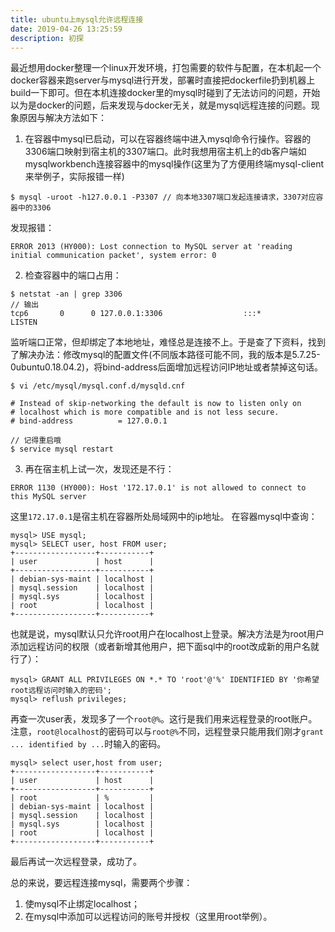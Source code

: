 ```yaml
---
title: ubuntu上mysql允许远程连接
date: 2019-04-26 13:25:59
description: 初探
---
```


最近想用docker整理一个linux开发环境，打包需要的软件与配置，在本机起一个docker容器来跑server与mysql进行开发，部署时直接把dockerfile扔到机器上build一下即可。但在本机连接docker里的mysql时碰到了无法访问的问题，开始以为是docker的问题，后来发现与docker无关，就是mysql远程连接的问题。现象原因与解决方法如下：

1. 在容器中mysql已启动，可以在容器终端中进入mysql命令行操作。容器的3306端口映射到宿主机的3307端口。此时我想用宿主机上的db客户端如mysqlworkbench连接容器中的mysql操作(这里为了方便用终端mysql-client来举例子，实际报错一样)
```
$ mysql -uroot -h127.0.0.1 -P3307 // 向本地3307端口发起连接请求，3307对应容器中的3306
```
发现报错：
```
ERROR 2013 (HY000): Lost connection to MySQL server at 'reading initial communication packet', system error: 0
```
2. 检查容器中的端口占用：
```
$ netstat -an | grep 3306
// 输出
tcp6       0      0 127.0.0.1:3306                  :::*                    LISTEN  
```
监听端口正常，但却绑定了本地地址，难怪总是连接不上。于是查了下资料，找到了解决办法：修改mysql的配置文件(不同版本路径可能不同，我的版本是5.7.25-0ubuntu0.18.04.2)，将bind-address后面增加远程访问IP地址或者禁掉这句话。
```
$ vi /etc/mysql/mysql.conf.d/mysqld.cnf

# Instead of skip-networking the default is now to listen only on
# localhost which is more compatible and is not less secure.
# bind-address          = 127.0.0.1
```
```
// 记得重启哦
$ service mysql restart
```
3. 再在宿主机上试一次，发现还是不行：
```
ERROR 1130 (HY000): Host '172.17.0.1' is not allowed to connect to this MySQL server
```
这里`172.17.0.1`是宿主机在容器所处局域网中的ip地址。
在容器mysql中查询：
```
mysql> USE mysql;
mysql> SELECT user, host FROM user;
+------------------+-----------+
| user             | host      |
+------------------+-----------+
| debian-sys-maint | localhost |
| mysql.session    | localhost |
| mysql.sys        | localhost |
| root             | localhost |
+------------------+-----------+
```
也就是说，mysql默认只允许root用户在localhost上登录。解决方法是为root用户添加远程访问的权限（或者新增其他用户，把下面sql中的root改成新的用户名就行了）：
```
mysql> GRANT ALL PRIVILEGES ON *.* TO 'root'@'%' IDENTIFIED BY '你希望root远程访问时输入的密码';
mysql> reflush privileges;
```
再查一次user表，发现多了一个`root@%`。这行是我们用来远程登录的root账户。注意，`root@localhost`的密码可以与`root@%`不同，远程登录只能用我们刚才`grant ... identified by ...`时输入的密码。
```
mysql> select user,host from user;
+------------------+-----------+
| user             | host      |
+------------------+-----------+
| root             | %         |
| debian-sys-maint | localhost |
| mysql.session    | localhost |
| mysql.sys        | localhost |
| root             | localhost |
+------------------+-----------+
```
最后再试一次远程登录，成功了。

总的来说，要远程连接mysql，需要两个步骤：
1. 使mysql不止绑定localhost；
2. 在mysql中添加可以远程访问的账号并授权（这里用root举例）。